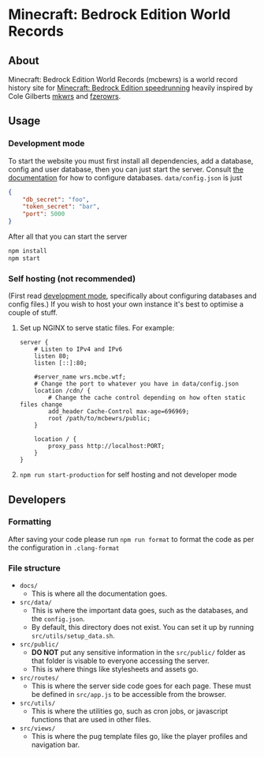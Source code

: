 # Minecraft: Bedrock Edition World Records

## About

Minecraft: Bedrock Edition World Records (mcbewrs) is a world record history site for [Minecraft: Bedrock Edition speedrunning](https://www.speedrun.com/mcbe) heavily inspired by Cole Gilberts [mkwrs](https://www.mkwrs.com/) and [fzerowrs](https://www.fzerowrs.com).

## Usage

### Development mode

To start the website you must first install all dependencies, add a database, config and user database, then you can just start the server.
Consult [the documentation](docs/db/) for how to configure databases.
`data/config.json` is just

```json
{
	"db_secret": "foo",
	"token_secret": "bar",
	"port": 5000
}
```

After all that you can start the server

```sh
npm install
npm start
```

### Self hosting (not recommended)

(First read [development mode](#development-mode), specifically about configuring databases and config files.)
If you wish to host your own instance it's best to optimise a couple of stuff.

1. Set up NGINX to serve static files. For example:

    ```nginx
    server {
        # Listen to IPv4 and IPv6
        listen 80;
        listen [::]:80;

        #server_name wrs.mcbe.wtf;
        # Change the port to whatever you have in data/config.json
        location /cdn/ {
            # Change the cache control depending on how often static files change
            add_header Cache-Control max-age=696969;
            root /path/to/mcbewrs/public;
        }

        location / {
            proxy_pass http://localhost:PORT;
        }
    }
    ```

2. `npm run start-production` for self hosting and not developer mode

## Developers

### Formatting

After saving your code please run `npm run format` to format the code as per the configuration in `.clang-format`

### File structure

-   `docs/`
    -   This is where all the documentation goes.
-   `src/data/`
    -   This is where the important data goes, such as the databases, and the `config.json`.
    -   By default, this directory does not exist. You can set it up by running `src/utils/setup_data.sh`.
-   `src/public/`
    -   **DO NOT** put any sensitive information in the `src/public/` folder as that folder is visable to everyone accessing the server.
    -   This is where things like stylesheets and assets go.
-   `src/routes/`
    -   This is where the server side code goes for each page. These must be defined in `src/app.js` to be accessible from the browser.
-   `src/utils/`
    -   This is where the utilities go, such as cron jobs, or javascript functions that are used in other files.
-   `src/views/`
    -   This is where the pug template files go, like the player profiles and navigation bar.
